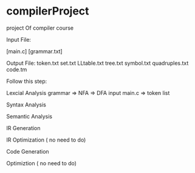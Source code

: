 compilerProject
===============

project Of compiler course

Input File:

  [main.c]
  [grammar.txt]

Output File:
  token.txt
  set.txt
  LLtable.txt
  tree.txt
  symbol.txt
  quadruples.txt
  code.tm

Follow this step:

  Lexcial Analysis
    grammar => NFA => DFA
    input main.c => token list

  Syntax Analysis

  Semantic Analysis

  IR Generation

  IR Optimization ( no need to do)

  Code Generation

  Optimiztion ( no need to do)
